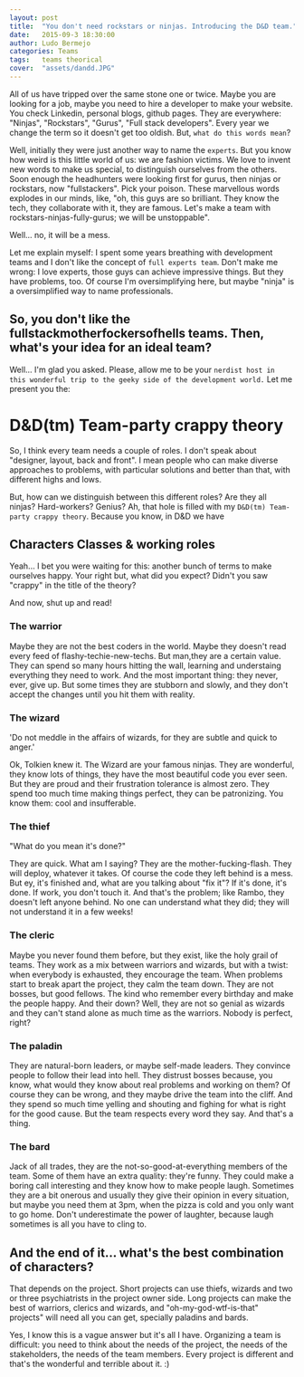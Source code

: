 ```yaml
---
layout: post
title:  "You don't need rockstars or ninjas. Introducing the D&D team."
date:   2015-09-3 18:30:00
author: Ludo Bermejo
categories: Teams 
tags:	teams theorical 
cover:  "assets/dandd.JPG"
---
```


All of us have tripped over the same stone one or twice. Maybe you are looking for a job, maybe you need to hire a developer to make your website. You check Linkedin, personal blogs, github pages. They are everywhere: "Ninjas", "Rockstars", "Gurus", "Full stack developers". Every year we change the term so it doesn't get too oldish. But, `what do this words mean`? 

Well, initially they were just another way to name the `experts`. But you know how weird is this little world of us: we are fashion victims. We love to invent new words to make us special, to distinguish ourselves from the others. Soon enough the headhunters were looking first for gurus, then ninjas or rockstars, now "fullstackers". Pick your poison. These marvellous words explodes in our minds, like, "oh, this guys are so brilliant. They know the tech, they collaborate with it, they are famous. Let's make a team with rockstars-ninjas-fully-gurus; we will be unstoppable". 

Well... no, it will be a mess.

Let me explain myself: I spent some years breathing with development teams and I don't like the concept of `full experts team`. Don't make me wrong: I love experts, those guys can achieve impressive things. But they have problems, too. Of course I'm oversimplifying here, but maybe "ninja" is a oversimplified way to name professionals. 
  
## So, you don't like the fullstackmotherfockersofhells teams. Then, what's your idea for an ideal team?

Well... I'm glad you asked. Please, allow me to be your `nerdist host in this wonderful trip to the geeky side of the development world.` Let me present you the:

# D&D(tm) Team-party crappy theory

So, I think every team needs a couple of roles. I don't speak about "designer, layout, back and front". I mean people who can make diverse approaches to problems, with particular solutions and better than that, with different highs and lows. 

But, how can we distinguish between this different roles? Are they all ninjas? Hard-workers? Genius? Ah, that hole is filled with my `D&D(tm) Team-party crappy theory`. Because you know, in D&D we have  
     
## Characters Classes & working roles
     
Yeah... I bet you were waiting for this: another bunch of terms to make ourselves happy. Your right but, what did you expect?  Didn't you saw "crappy" in the title of the theory? 

And now, shut up and read!     
   
### The warrior

Maybe they are not the best coders in the world. Maybe they doesn't read every feed of flashy-techie-new-techs. But man,they are a certain value. They can spend so many hours hitting the wall, learning and understaing everything they need to work. And the most important thing: they never, ever, give up. But some times they are stubborn and slowly, and they don't accept the changes until you hit them with reality.

### The wizard

'Do not meddle in the affairs of wizards, for they are subtle and quick to anger.'

Ok, Tolkien knew it. The Wizard are your famous ninjas. They are wonderful, they know lots of things, they have the most beautiful code you ever seen. But they are proud and their frustration tolerance is almost zero. They spend too much time making things perfect, they can be patronizing. You know them: cool and insufferable.

### The thief

"What do you mean it's done?"

They are quick. What am I saying? They are the mother-fucking-flash. They will deploy, whatever it takes. Of course the code they left behind is a mess. But ey, it's finished and, what are you talking about "fix it"? If it's done, it's done. If work, you don't touch it. And that's the problem; like Rambo, they doesn't left anyone behind. No one can understand what they did; they will not understand it in a few weeks! 

### The cleric

Maybe you never found them before, but they exist, like the holy grail of teams. They work as a mix between warriors and wizards, but with a twist: when everybody is exhausted, they encourage the team. When problems start to break apart the project, they calm the team down. They are not bosses, but good fellows. The kind who remember every birthday and make the people happy. And their down? Well, they are not so genial as wizards and they can't stand alone as much time as the warriors. Nobody is perfect, right?

### The paladin

They are natural-born leaders, or maybe self-made leaders. They convince people to follow their lead into hell. They distrust bosses because, you know, what would they know about real problems and working on them? Of course they can be wrong, and they maybe drive the team into the cliff. And they spend so much time yelling and shouting and fighing for what is right for the good cause. But the team respects every word they say. And that's a thing.  

### The bard

Jack of all trades, they are the not-so-good-at-everything members of the team. Some of them have an extra quality: they're funny. They could make a boring call interesting and they know how to make people laugh. Sometimes they are a bit onerous and usually they give their opinion in every situation, but maybe you need them at 3pm, when the pizza is cold and you only want to go home. Don't underestimate the power of laughter, because laugh sometimes is all you have to cling to.  
     
## And the end of it... what's the best combination of characters?
     
That depends on the project. Short projects can use thiefs, wizards and two or three psychiatrists in the project owner side. Long projects can make the best of warriors, clerics and wizards, and "oh-my-god-wtf-is-that" projects" will need all you can get, specially paladins and bards.
 
Yes, I know this is a vague answer but it's all I have. Organizing a team is difficult: you need to think about the needs of the project, the needs of the stakeholders, the needs of the team members. Every project is different and that's the wonderful and terrible about it. :)